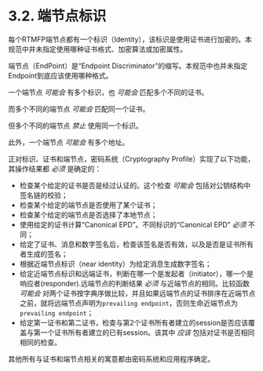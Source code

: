 # 3.2.  端节点标识

每个RTMFP端节点都有一个标识（Identity），该标识是使用证书进行加密的。本规范中并未指定使用哪种证书格式、加密算法或加密属性。

端节点（EndPoint）是“Endpoint Discriminator”的缩写。本规范中也并未指定Endpoint到底应该使用哪种格式。

一个端节点 *可能会* 有多个标识，也 *可能会* 匹配多个不同的证书。

而多个不同的端节点 *可能会* 匹配同一个证书。

但多个不同的端节点 *禁止* 使用同一个标识。

此外，一个端节点 *可能会* 有多个地址。

正对标识、证书和端节点，密码系统（Cryptography Profile）实现了以下功能，其操作结果都 *必须* 是确定的：

* 检查某个给定的证书是否是经过认证的。这个检查 *可能会* 包括对公钥结构中签名链的校验；
* 检查某个给定的端节点是否使用了某个证书；
* 检查某个给定的端节点是否选择了本地节点；
* 使用给定的证书计算“Canonical EPD”。不同标识的“Canonical EPD” *必须* 不同；
* 给定了证书、消息和数字签名后，检查该签名是否有效，以及是否是证书所有者生成的签名；
* 根据近端节点标识（near identity）为给定消息生成数字签名；
* 给定近端节点标识和远端证书，判断在哪一个是发起者（initiator），哪一个是响应者(responder).远端节点的判断结果 *必须* 与近端节点的相同。比较函数 *可能会* 对两个证书按字典序做比较，并且如果远端节点的证书排序在近端节点之前，就将远端节点声明为`prevailing endpoint`，否则生命近端节点为`prevailing endpoint`；
* 给定第一证书和第二证书，检查与第2个证书所有者建立的session是否应该覆盖与第一个证书所有者建立的已有session。该其中 *应该* 包括对证书是否相同相同的检查。

其他所有与证书和端节点相关的寓意都由密码系统和应用程序确定。
